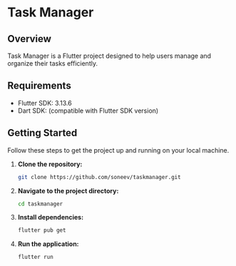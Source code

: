 # Task Manager

## Overview
Task Manager is a Flutter project designed to help users manage and organize their tasks efficiently.

## Requirements
- Flutter SDK: 3.13.6
- Dart SDK: (compatible with Flutter SDK version)


## Getting Started
Follow these steps to get the project up and running on your local machine.

1. **Clone the repository:**
    ```bash
    git clone https://github.com/soneev/taskmanager.git
    ```

2. **Navigate to the project directory:**
    ```bash
    cd taskmanager
    ```

3. **Install dependencies:**
    ```bash
    flutter pub get
    ```

4. **Run the application:**
    ```bash
    flutter run
    ```




